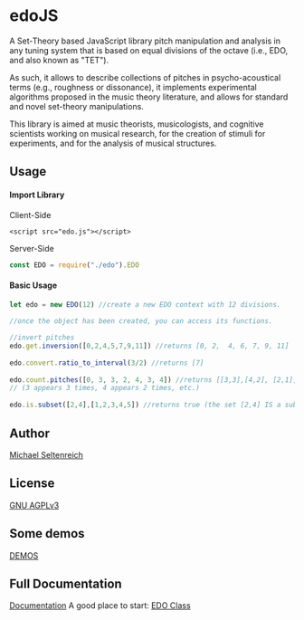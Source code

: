 # edoJS

A Set-Theory based JavaScript library pitch manipulation and analysis in any tuning system that is based on equal divisions of the octave (i.e., EDO, and also known as "TET").

As such, it allows to describe collections of pitches in psycho-acoustical terms (e.g., roughness or dissonance), it implements experimental algorithms proposed in the music theory literature, and allows for standard and novel set-theory manipulations.  

This library is aimed at music theorists, musicologists, and cognitive scientists working on musical research, for the creation of stimuli for experiments, and for the analysis of musical structures.



## Usage

#### Import Library
Client-Side
```xhtml
<script src="edo.js"></script>
```

Server-Side
```Javascript
const EDO = require("./edo").EDO
```

#### Basic Usage
```javascript
let edo = new EDO(12) //create a new EDO context with 12 divisions.
 
//once the object has been created, you can access its functions.

//invert pitches 
edo.get.inversion([0,2,4,5,7,9,11]) //returns [0, 2,  4, 6, 7, 9, 11] 
 
edo.convert.ratio_to_interval(3/2) //returns [7]
 
edo.count.pitches([0, 3, 3, 2, 4, 3, 4]) //returns [[3,3],[4,2], [2,1], [0,1]] 
// (3 appears 3 times, 4 appears 2 times, etc.)
 
edo.is.subset([2,4],[1,2,3,4,5]) //returns true (the set [2,4] IS a subset of [1,2,3,4,5])
```

## Author
[Michael Seltenreich](http://www.michaelselterneich.com) 

## License
[GNU AGPLv3](https://choosealicense.com/licenses/agpl-3.0/)

## Some demos
[DEMOS](https://michaelsel.github.io/edoJS/demos/index.html)

## Full Documentation
[Documentation](https://michaelsel.github.io/edoJS/)
A good place to start: 
[EDO Class](https://michaelsel.github.io/edoJS/EDO.html)

